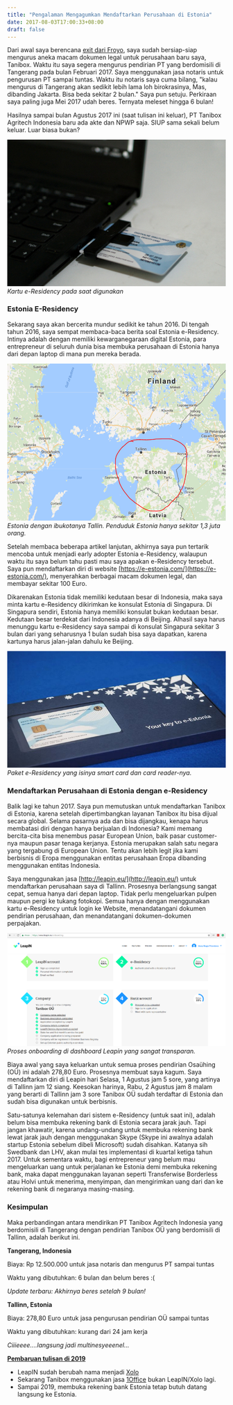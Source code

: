 ```yaml
---
title: "Pengalaman Mengagumkan Mendaftarkan Perusahaan di Estonia"
date: 2017-08-03T17:00:33+08:00
draft: false
---
```


Dari awal saya berencana [exit dari Froyo](/terima-kasih-froyo-asep-is-out), saya sudah bersiap-siap mengurus aneka macam dokumen legal untuk perusahaan baru saya, Tanibox. Waktu itu saya segera mengurus pendirian PT yang berdomisili di Tangerang pada bulan Februari 2017. Saya menggunakan jasa notaris untuk pengurusan PT sampai tuntas. Waktu itu notaris saya cuma bilang, "kalau mengurus di Tangerang akan sedikit lebih lama loh birokrasinya, Mas, dibanding Jakarta. Bisa beda sekitar 2 bulan." Saya pun setuju. Perkiraan saya paling juga Mei 2017 udah beres. Ternyata meleset hingga 6 bulan!

Hasilnya sampai bulan Agustus 2017 ini (saat tulisan ini keluar), PT Tanibox Agritech Indonesia baru ada akte dan NPWP saja. SIUP sama sekali belum keluar. Luar biasa bukan?

!["Card in Use"](/blog-img/card-in-use.jpeg)
*Kartu e-Residency pada saat digunakan*

### Estonia E-Residency

Sekarang saya akan bercerita mundur sedikit ke tahun 2016. Di tengah tahun 2016, saya sempat membaca-baca berita soal Estonia e-Residency. Intinya adalah dengan memiliki kewarganegaraan digital Estonia, para entrepreneur di seluruh dunia bisa membuka perusahaan di Estonia hanya dari depan laptop di mana pun mereka berada.

!["Estonia Map"](/blog-img/estonia-map.png)
*Estonia dengan ibukotanya Tallin. Penduduk Estonia hanya sekitar 1,3 juta orang.*

Setelah membaca beberapa artikel lanjutan, akhirnya saya pun tertarik mencoba untuk menjadi early adopter Estonia e-Residency, walaupun waktu itu saya belum tahu pasti mau saya apakan e-Residency tersebut. Saya pun mendaftarkan diri di website [https://e-estonia.com/](https://e-estonia.com/), menyerahkan berbagai macam dokumen legal, dan membayar sekitar 100 Euro.

Dikarenakan Estonia tidak memiliki kedutaan besar di Indonesia, maka saya minta kartu e-Residency dikirimkan ke konsulat Estonia di Singapura. Di Singapura sendiri, Estonia hanya memiliki konsulat bukan kedutaan besar. Kedutaan besar terdekat dari Indonesia adanya di Beijing. Alhasil saya harus menunggu kartu e-Residency saya sampai di konsulat Singapura sekitar 3 bulan dari yang seharusnya 1 bulan sudah bisa saya dapatkan, karena kartunya harus jalan-jalan dahulu ke Beijing.

!["E-Residency Kit"](/blog-img/e-residency-kit.jpeg)
*Paket e-Residency yang isinya smart card dan card reader-nya.*

### Mendaftarkan Perusahaan di Estonia dengan e-Residency

Balik lagi ke tahun 2017. Saya pun memutuskan untuk mendaftarkan Tanibox di Estonia, karena setelah dipertimbangkan layanan Tanibox itu bisa dijual secara global. Selama pasarnya ada dan bisa dijangkau, kenapa harus membatasi diri dengan hanya berjualan di Indonesia? Kami memang bercita-cita bisa menembus pasar European Union, baik pasar customer-nya maupun pasar tenaga kerjanya. Estonia merupakan salah satu negara yang tergabung di European Union. Tentu akan lebih legit jika kami berbisnis di Eropa menggunakan entitas perusahaan Eropa dibanding menggunakan entitas Indonesia.

Saya menggunakan jasa [http://leapin.eu/](http://leapin.eu/) untuk mendaftarkan perusahaan saya di Tallinn. Prosesnya berlangsung sangat cepat, semua hanya dari depan laptop. Tidak perlu mengeluarkan pulpen maupun pergi ke tukang fotokopi. Semua hanya dengan menggunakan kartu e-Residency untuk login ke Website, menandatangani dokumen pendirian perusahaan, dan menandatangani dokumen-dokumen perpajakan.

!["LeapIN"](/blog-img/leapin.png)
*Proses onboarding di dashboard Leapin yang sangat transparan.*

Biaya awal yang saya keluarkan untuk semua proses pendirian Osaühing (OÜ) ini adalah 278,80 Euro. Prosesnya membuat saya kagum. Saya mendaftarkan diri di Leapin hari Selasa, 1 Agustus jam 5 sore, yang artinya di Tallinn jam 12 siang. Keesokan harinya, Rabu, 2 Agustus jam 8 malam yang berarti di Tallinn jam 3 sore Tanibox OÜ sudah terdaftar di Estonia dan sudah bisa digunakan untuk berbisnis.

Satu-satunya kelemahan dari sistem e-Residency (untuk saat ini), adalah belum bisa membuka rekening bank di Estonia secara jarak jauh. Tapi jangan khawatir, karena undang-undang untuk membuka rekening bank lewat jarak jauh dengan menggunakan Skype (Skype ini awalnya adalah startup Estonia sebelum dibeli Microsoft) sudah disahkan. Katanya sih Swedbank dan LHV, akan mulai tes implementasi di kuartal ketiga tahun 2017. Untuk sementara waktu, bagi entrepreneur yang belum mau mengeluarkan uang untuk perjalanan ke Estonia demi membuka rekening bank, maka dapat menggunakan layanan seperti Transferwise Borderless atau Holvi untuk menerima, menyimpan, dan mengirimkan uang dari dan ke rekening bank di negaranya masing-masing.

### Kesimpulan

Maka perbandingan antara mendirikan PT Tanibox Agritech Indonesia yang berdomisili di Tangerang dengan pendirian Tanibox OÜ yang berdomisili di Tallinn, adalah berikut ini.

**Tangerang, Indonesia**

Biaya: Rp 12.500.000 untuk jasa notaris dan mengurus PT sampai tuntas

Waktu yang dibutuhkan: 6 bulan dan belum beres :(

*Update terbaru: Akhirnya beres setelah 9 bulan!*

**Tallinn, Estonia**

Biaya: 278,80 Euro untuk jasa pengurusan pendirian OÜ sampai tuntas

Waktu yang dibutuhkan: kurang dari 24 jam kerja

*Ciiieeee….langsung jadi multinesyeeenel…*

<u>**Pembaruan tulisan di 2019**</u>

- LeapIN sudah berubah nama menjadi [Xolo](https://www.xolo.io)
- Sekarang Tanibox menggunakan jasa [1Office](https://www.1office.co) bukan LeapIN/Xolo lagi.
- Sampai 2019, membuka rekening bank Estonia tetap butuh datang langsung ke Estonia.